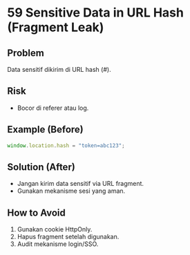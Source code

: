 # 59 Sensitive Data in URL Hash (Fragment Leak)

## Problem
Data sensitif dikirim di URL hash (#).

## Risk
- Bocor di referer atau log.

## Example (Before)
```javascript
window.location.hash = "token=abc123";
```

## Solution (After)
- Jangan kirim data sensitif via URL fragment.
- Gunakan mekanisme sesi yang aman.

## How to Avoid
1. Gunakan cookie HttpOnly.
2. Hapus fragment setelah digunakan.
3. Audit mekanisme login/SSO.

